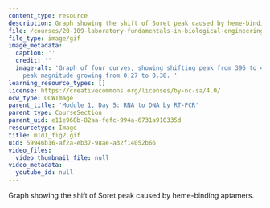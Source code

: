 ```yaml
---
content_type: resource
description: Graph showing the shift of Soret peak caused by heme-binding aptamers.
file: /courses/20-109-laboratory-fundamentals-in-biological-engineering-spring-2010/59946b16af2aeb3798aea32f14052b66_m1d5_fig2.gif
file_type: image/gif
image_metadata:
  caption: ''
  credit: ''
  image-alt: 'Graph of four curves, showing shifting peak from 396 to 405 nm, and
    peak magnitude growing from 0.27 to 0.38. '
learning_resource_types: []
license: https://creativecommons.org/licenses/by-nc-sa/4.0/
ocw_type: OCWImage
parent_title: 'Module 1, Day 5: RNA to DNA by RT-PCR'
parent_type: CourseSection
parent_uid: e11e968b-82aa-fefc-994a-6731a910335d
resourcetype: Image
title: m1d1_fig2.gif
uid: 59946b16-af2a-eb37-98ae-a32f14052b66
video_files:
  video_thumbnail_file: null
video_metadata:
  youtube_id: null
---
```

Graph showing the shift of Soret peak caused by heme-binding aptamers.